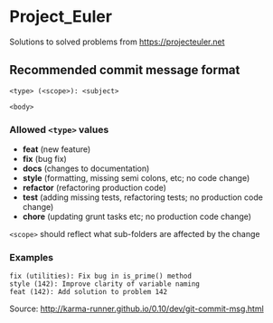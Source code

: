 # Project_Euler
Solutions to solved problems from https://projecteuler.net

## Recommended commit message format

    <type> (<scope>): <subject>

    <body>

### Allowed ``<type>`` values

- **feat** (new feature)
- **fix** (bug fix)
- **docs** (changes to documentation)
- **style** (formatting, missing semi colons, etc; no code change)
- **refactor** (refactoring production code)
- **test** (adding missing tests, refactoring tests; no production code change)
- **chore** (updating grunt tasks etc; no production code change)

``<scope>`` should reflect what sub-folders are affected by the change

### Examples

    fix (utilities): Fix bug in is_prime() method
    style (142): Improve clarity of variable naming
    feat (142): Add solution to problem 142

Source: http://karma-runner.github.io/0.10/dev/git-commit-msg.html
